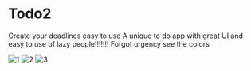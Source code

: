 # Todo2
Create your deadlines easy to use
A unique to do app with great UI and easy to use of lazy people!!!!!!!
Forgot urgency see the colors

![1](https://user-images.githubusercontent.com/88560845/197304026-fbd56aff-b918-45b8-b51e-0324e39ae9bb.jpg)
![2](https://user-images.githubusercontent.com/88560845/197304028-55767ad3-f959-41ab-bdd4-058ed9a19b98.jpg)
![3](https://user-images.githubusercontent.com/88560845/197304030-f0a81f56-c6cb-469f-b5e6-455d3488260a.jpg)
